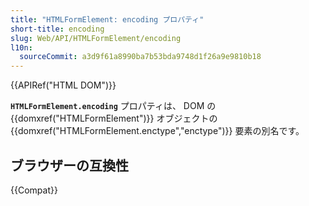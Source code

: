 ```yaml
---
title: "HTMLFormElement: encoding プロパティ"
short-title: encoding
slug: Web/API/HTMLFormElement/encoding
l10n:
  sourceCommit: a3d9f61a8990ba7b53bda9748d1f26a9e9810b18
---
```


{{APIRef("HTML DOM")}}

**`HTMLFormElement.encoding`** プロパティは、 DOM の {{domxref("HTMLFormElement")}} オブジェクトの {{domxref("HTMLFormElement.enctype","enctype")}} 要素の別名です。

## ブラウザーの互換性

{{Compat}}
